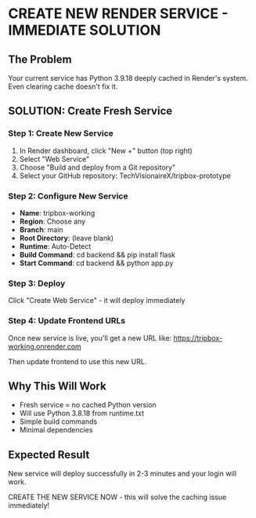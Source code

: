 # CREATE NEW RENDER SERVICE - IMMEDIATE SOLUTION

## The Problem
Your current service has Python 3.9.18 deeply cached in Render's system. Even clearing cache doesn't fix it.

## SOLUTION: Create Fresh Service

### Step 1: Create New Service
1. In Render dashboard, click "New +" button (top right)
2. Select "Web Service"
3. Choose "Build and deploy from a Git repository"
4. Select your GitHub repository: TechVisionaireX/tripbox-prototype

### Step 2: Configure New Service
- **Name**: tripbox-working
- **Region**: Choose any
- **Branch**: main
- **Root Directory**: (leave blank)
- **Runtime**: Auto-Detect
- **Build Command**: cd backend && pip install flask
- **Start Command**: cd backend && python app.py

### Step 3: Deploy
Click "Create Web Service" - it will deploy immediately

### Step 4: Update Frontend URLs
Once new service is live, you'll get a new URL like:
https://tripbox-working.onrender.com

Then update frontend to use this new URL.

## Why This Will Work
- Fresh service = no cached Python version
- Will use Python 3.8.18 from runtime.txt
- Simple build commands
- Minimal dependencies

## Expected Result
New service will deploy successfully in 2-3 minutes and your login will work.

CREATE THE NEW SERVICE NOW - this will solve the caching issue immediately! 